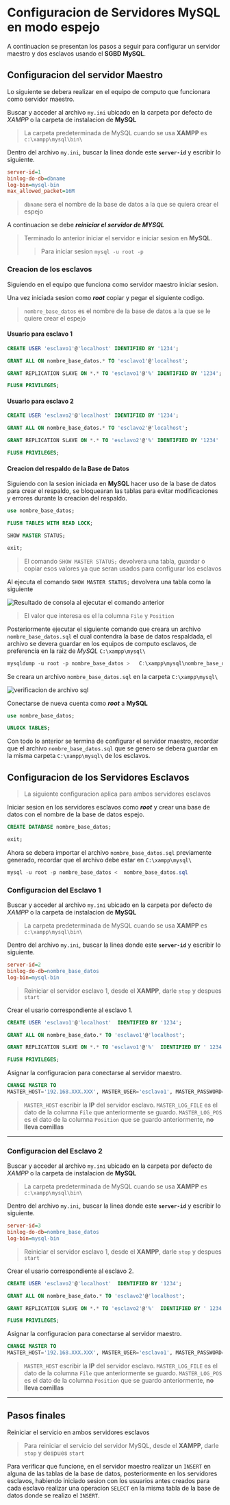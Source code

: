 # Configuracion de Servidores **MySQL en modo espejo** 

A continuacion se presentan los pasos a seguir para configurar un servidor maestro y dos esclavos usando el **SGBD MySQL**. 

## Configuracion del servidor **Maestro** 

Lo siguiente se debera realizar en el equipo de computo que funcionara como servidor maestro. 

Buscar y acceder al archivo `my.ini` ubicado en la carpeta por defecto de *XAMPP* o la carpeta de instalacion de **MySQL** 

> La carpeta predeterminada de MySQL cuando se usa **XAMPP** es `c:\xampp\mysql\bin\` 

Dentro del archivo `my.ini`, buscar la linea donde este **`server-id`** y escribir lo siguiente. 

~~~ini
server-id=1
binlog-do-db=dbname
log-bin=mysql-bin
max_allowed_packet=16M
~~~ 

> `dbname` sera el nombre de la base de datos a la que se quiera crear el espejo 

A continuacion se debe ***reiniciar el servidor de MYSQL*** 

> Terminado lo anterior iniciar el servidor e iniciar sesion en **MySQL**.
>> Para iniciar sesion `mysql -u root -p`

### Creacion de los esclavos

Siguiendo en el equipo que funciona como servidor maestro iniciar sesion. 

Una vez iniciada sesion como ***root*** copiar y pegar el siguiente codigo. 

> `nombre_base_datos` es el nombre de la base de datos a la que se le quiere crear el espejo 

#### Usuario para esclavo 1 

```sql
CREATE USER 'esclavo1'@'localhost' IDENTIFIED BY '1234';

GRANT ALL ON nombre_base_datos.* TO 'esclavo1'@'localhost';

GRANT REPLICATION SLAVE ON *.* TO 'esclavo1'@'%' IDENTIFIED BY '1234';

FLUSH PRIVILEGES;
```

#### Usuario para esclavo 2 

```sql
CREATE USER 'esclavo2'@'localhost' IDENTIFIED BY '1234';

GRANT ALL ON nombre_base_datos.* TO 'esclavo2'@'localhost';

GRANT REPLICATION SLAVE ON *.* TO 'esclavo2'@'%' IDENTIFIED BY '1234'

FLUSH PRIVILEGES;
```

#### Creacion del respaldo de la Base de Datos

Siguiendo con la sesion iniciada en **MySQL** hacer uso de la base de datos para crear el respaldo, se bloquearan las tablas para evitar modificaciones y errores durante la creacion del respaldo. 

```sql
use nombre_base_datos;

FLUSH TABLES WITH READ LOCK;

SHOW MASTER STATUS;

exit;
```

> El comando `SHOW MASTER STATUS;` devolvera una tabla, guardar o copiar esos valores ya que seran usados para configurar los esclavos

Al ejecuta el comando `SHOW MASTER STATUS;` devolvera una tabla como la siguiente

![Resultado de consola al ejecutar el comando anterior](./img/image.png) 

> El valor que interesa es el la columna `File` y `Position` 

Posteriormente ejecutar el siguiente comando que creara un archivo `nombre_base_datos.sql` el cual contendra la base de datos respaldada, el archivo se devera guardar en los equipos de computo esclavos, de preferencia en la raiz de *MySQL* `C:\xampp\mysql\`

```powershell
mysqldump -u root -p nombre_base_datos >   C:\xampp\mysql\nombre_base_datos.sql
```

Se creara un archivo `nombre_base_datos.sql` en la carpeta `C:\xampp\mysql\`

![verificacion de archivo sql](./img/create-sql.png)

Conectarse de nueva cuenta como ***root*** a **MySQL**

```sql
use nombre_base_datos;

UNLOCK TABLES;
```

Con todo lo anterior se termina de configurar el servidor maestro, recordar que el archivo `nombre_base_datos.sql` que se genero se debera guardar en la misma carpeta `C:\xampp\mysql\` de los esclavos. 

## Configuracion de los Servidores Esclavos

> La siguiente configuracion aplica para ambos servidores esclavos

Iniciar sesion en los servidores esclavos como ***root*** y crear una base de datos con el nombre de la base de datos espejo. 

```sql
CREATE DATABASE nombre_base_datos;

exit;
```

Ahora se debera importar el archivo `nombre_base_datos.sql` previamente generado, recordar que el archivo debe estar en `C:\xampp\mysql\`

```powershell
mysql -u root -p nombre_base_datos <  nombre_base_datos.sql
```

### Configuracion del Esclavo 1

Buscar y acceder al archivo `my.ini` ubicado en la carpeta por defecto de *XAMPP* o la carpeta de instalacion de **MySQL** 

> La carpeta predeterminada de MySQL cuando se usa **XAMPP** es `c:\xampp\mysql\bin\` 

Dentro del archivo `my.ini`, buscar la linea donde este **`server-id`** y escribir lo siguiente. 

```ini
server-id=2
binlog-do-db=nombre_base_datos
log-bin=mysql-bin
```

> Reiniciar el servidor esclavo 1, desde el **XAMPP**, darle `stop` y despues `start`

Crear el usario correspondiente al esclavo 1. 

```sql
CREATE USER 'esclavo1'@'localhost'  IDENTIFIED BY '1234';

GRANT ALL ON nombre_base_dato.* TO 'esclavo1'@'localhost';

GRANT REPLICATION SLAVE ON *.* TO 'esclavo1'@'%'  IDENTIFIED BY ' 1234';

FLUSH PRIVILEGES;
```

Asignar la configuracion para conectarse al servidor maestro. 

```sql
CHANGE MASTER TO
MASTER_HOST='192.168.XXX.XXX', MASTER_USER='esclavo1', MASTER_PASSWORD='1234', MASTER_LOG_FILE='mysql-bin.0000XX', MASTER_LOG_POS=XXX;
```

> `MASTER_HOST` escribir la **IP** del servidor esclavo. 
> `MASTER_LOG_FILE` es el dato de la columna `File` que anteriormente se guardo. 
> `MASTER_LOG_POS` es el dato de la columna `Position` que se guardo anteriormente, **no lleva comillas**

--------------

### Configuracion del Esclavo 2

Buscar y acceder al archivo `my.ini` ubicado en la carpeta por defecto de *XAMPP* o la carpeta de instalacion de **MySQL** 

> La carpeta predeterminada de MySQL cuando se usa **XAMPP** es `c:\xampp\mysql\bin\` 

Dentro del archivo `my.ini`, buscar la linea donde este **`server-id`** y escribir lo siguiente. 

```ini
server-id=3
binlog-do-db=nombre_base_datos
log-bin=mysql-bin
```

> Reiniciar el servidor esclavo 1, desde el **XAMPP**, darle `stop` y despues `start`

Crear el usario correspondiente al esclavo 2. 

```sql
CREATE USER 'esclavo2'@'localhost'  IDENTIFIED BY '1234';

GRANT ALL ON nombre_base_dato.* TO 'esclavo2'@'localhost';

GRANT REPLICATION SLAVE ON *.* TO 'esclavo2'@'%'  IDENTIFIED BY ' 1234';

FLUSH PRIVILEGES;
```

Asignar la configuracion para conectarse al servidor maestro. 

```sql
CHANGE MASTER TO
MASTER_HOST='192.168.XXX.XXX', MASTER_USER='esclavo1', MASTER_PASSWORD='1234', MASTER_LOG_FILE='mysql-bin.0000XX', MASTER_LOG_POS=XXX;
```

> `MASTER_HOST` escribir la **IP** del servidor esclavo. 
> `MASTER_LOG_FILE` es el dato de la columna `File` que anteriormente se guardo. 
> `MASTER_LOG_POS` es el dato de la columna `Position` que se guardo anteriormente, **no lleva comillas**

-----------------
## Pasos finales

Reiniciar el servicio en ambos servidores esclavos 

> Para reiniciar el servicio del servidor MySQL, desde el **XAMPP**, darle `stop` y despues `start`


Para verificar que funcione, en el servidor maestro realizar un `INSERT` en alguna de las tablas de la base de datos, posteriormente en los servidores esclavos, habiendo iniciado sesion con los usuarios antes creados para cada esclavo realizar una operacion `SELECT` en la misma tabla de la base de datos donde se realizo el `INSERT`.